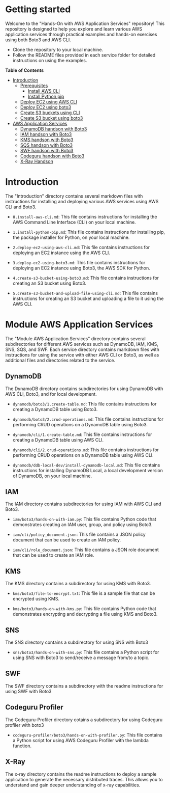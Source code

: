 # Getting started
Welcome to the "Hands-On with AWS Application Services" repository! This repository is designed to help you explore and learn various AWS application services through practical examples and hands-on exercises using both Boto3 and AWS CLI.

- Clone the repository to your local machine.
- Follow the README files provided in each service folder for detailed instructions on using the examples.

**Table of Contents**

- [Introduction](https://github.com/badri-k7/aws-devops/tree/main/introduction)
  - [Prerequisites](https://github.com/badri-k7/aws-devops/blob/main/introduction/1.prerequesites)
    - [Install AWS CLI](https://github.com/badri-k7/aws-devops/blob/main/introduction/1.prerequesites/1.install-aws-cli.md)
    - [Install Python pip](https://github.com/badri-k7/aws-devops/blob/main/introduction/1.prerequesites/2.install-python-pip.md)
  - [Deploy EC2 using AWS CLI](https://github.com/badri-k7/aws-devops/blob/main/introduction/2.ec2/1.deploy-ec2-using-aws-cli.md)
  - [Deploy EC2 using boto3](https://github.com/badri-k7/aws-devops/blob/main/introduction/2.ec2/2.deploy-ec2-using-boto3.md)
  - [Create S3 buckets using CLI](https://github.com/badri-k7/aws-devops/blob/main/introduction/3.s3/1.create-s3-bucket-and-upload-file-using-cli.md)
  - [Create S3 bucket using boto3](https://github.com/badri-k7/aws-devops/blob/main/introduction/3.s3/2.create-s3-bucket-using-boto3.md)
- [AWS Application Services](https://github.com/badri-k7/aws-devops/tree/main/module-aws-application-serices)
  - [DynamoDB handson with Boto3](https://github.com/badri-k7/aws-devops/tree/main/module-aws-application-serices/dynamodb/boto3)
  - [IAM handson with Boto3](https://github.com/badri-k7/aws-devops/tree/main/module-aws-application-serices/iam/boto3)
  - [KMS handson with Boto3](https://github.com/badri-k7/aws-devops/tree/main/module-aws-application-serices/kms/boto3)
  - [SQS handson with Boto3](https://github.com/badri-k7/aws-devops/tree/main/module-aws-application-serices/sqs/boto3)
  - [SWF handson with Boto3](https://github.com/badri-k7/aws-devops/tree/main/module-aws-application-serices/swf/boto3)
  - [Codeguru handson with Boto3](https://github.com/badri-k7/aws-devops/tree/main/module-aws-application-serices/codeguru-profiler/boto3)
  - [X-Ray Handson](https://github.com/badri-k7/aws-devops/tree/main/module-aws-application-serices/x-ray)

# Introduction

  The "Introduction" directory contains several markdown files with instructions for installing and deploying various AWS services using AWS CLI and Boto3.

  - `0.install-aws-cli.md`: This file contains instructions for installing the AWS Command Line Interface (CLI) on your local machine.

  - `1.install-python-pip.md`: This file contains instructions for installing pip, the package installer for Python, on your local machine.

  - `2.deploy-ec2-using-aws-cli.md`: This file contains instructions for deploying an EC2 instance using the AWS CLI.

  - `3.deploy-ec2-using-boto3.md`: This file contains instructions for deploying an EC2 instance using Boto3, the AWS SDK for Python.

  - `4.create-s3-bucket-using-boto3.md`: This file contains instructions for creating an S3 bucket using Boto3.

  - `5.create-s3-bucket-and-upload-file-using-cli.md`: This file contains instructions for creating an S3 bucket and uploading a file to it using the AWS CLI.

# Module AWS Application Services
  The "Module AWS Application Services" directory contains several subdirectories for different AWS services such as DynamoDB, IAM, KMS, SNS, SQS, and SWF. Each service directory contains markdown files with instructions for using the service with either AWS CLI or Boto3, as well as additional files and directories related to the service.

## DynamoDB
  The DynamoDB directory contains subdirectories for using DynamoDB with AWS CLI, Boto3, and for local development.

  - `dynamodb/boto3/1.create-table.md`: This file contains instructions for creating a DynamoDB table using Boto3.

  - `dynamodb/boto3/2.crud-operations.md`: This file contains instructions for performing CRUD operations on a DynamoDB table using Boto3.

  - `dynamodb/cli/1.create-table.md`: This file contains instructions for creating a DynamoDB table using AWS CLI.

  - `dynamodb/cli/2.crud-operations.md`: This file contains instructions for performing CRUD operations on a DynamoDB table using AWS CLI.

  - `dynamodb/ddb-local-dev/install-dynamodb-local.md`: This file contains instructions for installing DynamoDB Local, a local development version of DynamoDB, on your local machine.

## IAM
  The IAM directory contains subdirectories for using IAM with AWS CLI and Boto3.

  - `iam/boto3/hands-on-with-iam.py`: This file contains Python code that demonstrates creating an IAM user, group, and policy using Boto3.

  - `iam/cli/policy_document.json`: This file contains a JSON policy document that can be used to create an IAM policy.

  - `iam/cli/role_document.json`: This file contains a JSON role document that can be used to create an IAM role.

## KMS
  The KMS directory contains a subdirectory for using KMS with Boto3.

  - `kms/boto3/file-to-encrypt.txt`: This file is a sample file that can be encrypted using KMS.

  - `kms/boto3/hands-on-with-kms.py`: This file contains Python code that demonstrates encrypting and decrypting a file using KMS and Boto3.

## SNS
  The SNS directory contains a subdirectory for using SNS with Boto3

  - `sns/boto3/hands-on-with-sns.py`: This file contains a Python script for using SNS with Boto3 to send/receive a message from/to a topic.

## SWF
  The SWF directory contains a subdirectory with the readme instructions for using SWF with Boto3

## Codeguru Profiler
  The Codeguru-Profiler directory cotains a subdirectory for using Codeguru profiler with boto3

  - `codeguru-profiler/boto3/hands-on-with-profiler.py`: This file contains a Python script for using AWS Codeguru Profiler with the lambda function.

## X-Ray
  The x-ray directory contains the readme instructions to deploy a sample application to generate the necessary distributed traces. This allows you to understand and gain deeper understanding of x-ray capabilities.